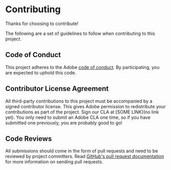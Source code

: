 # Contributing

Thanks for choosing to contribute!

The following are a set of guidelines to follow when contributing to this project.

## Code of Conduct

This project adheres to the Adobe [code of conduct](code-of-conduct.md). By participating, you are expected to uphold this code.

## Contributor License Agreement

All third-party contributions to this project must be accompanied by a signed contributor license. This gives Adobe permission to redistribute your contributions as part of the project. Sign our CLA at [SOME LINK](no link yet). You only need to submit an Adobe CLA one time, so if you have submitted one previously, you are probably good to go!

## Code Reviews

All submissions should come in the form of pull requests and need to be reviewed by project committers. Read [GitHub's pull request documentation](https://help.github.com/articles/about-pull-requests/) for more information on sending pull requests.

<!-- Lastly, please follow the [pull request template](PULL_REQUEST_TEMPLATE.md) when submitting a pull request!  Matt -->
